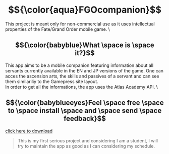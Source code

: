 # $${\color{aqua}FGOcompanion}$$

This project is meant only for non-commercial use as it uses intellectual properties of the Fate/Grand Order mobile game.
\

## $${\color{babyblue}What \space is \space it?}$$

This app aims to be a mobile companion featuring information about all servants currently available in the EN and JP versions of the game. One can acces the ascension arts, the skills and passives of a servant and can see them similariliy to the Gamepress site layout.
\
In order to get all the informations, the app uses the Atlas Academy API.
\

## $${\color{babyblueeyes}Feel \space free \space to \space install \space and \space send \space feedback}$$
[click here to download](build/app/outputs/flutter-apk/app-release.apk)

> This is my first serious project and considering I am a student, I will try to maintain the app as good as I can considering my schedule.
